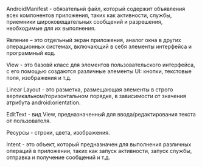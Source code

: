 AndroidManifest - обязательнй файл, который содержит объявления всех компонентов приложения, таких как активности, службы, приемники широковещательных сообщений и разрешения, необходимые для их выполнения.

Явление – это отдельный экран приложения, аналог окна в других операционных системах, включающий в себя элементы интерфейса и программный код.

View - это базовй класс для элементов пользовательского интерфейса, с его помощью создаются различные элементы UI: кнопки, текстовые поля, изображения и т.д.

Linear Layout - это разметка, размещающая элементы в строго вертикальном/горизонтальном порядке, в зависимости от значения атрибута android:orientation.

EditText - вид View, предназначенный для ввода/редактирования текста от пользователя.

Ресурсы - строки, цвета, изображения.

Intent - это объект, который предназначен для выполнения различных операций в приложении, таких как запуск активности, запуск службы, отправка и получение сообщений и т.д.
